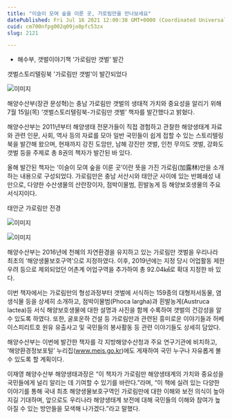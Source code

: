 ```yaml
---
title: "이슬이 모여 숲을 이룬 곳, 가로림만을 만나보세요"
datePublished: Fri Jul 16 2021 12:00:38 GMT+0000 (Coordinated Universal Time)
cuid: cm700nfpg002q09jo0pfc53zx
slug: 2121

---
```



- 해수부, 갯벌이야기책 ‘가로림만 갯벌’ 발간

갯벌스토리텔링북 '가로림만 갯벌'이 발간되었다

![이미지](https://cdn.hashnode.com/res/hashnode/image/upload/v1739250172646/cb796ff9-917a-4c9e-8058-cebfb0246d22.png)

해양수산부(장관 문성혁)는 충남 가로림만 갯벌의 생태적 가치와 중요성을 알리기 위해 7월 15일(목) ‘갯벌스토리텔링북-가로림만 갯벌’ 책자를 발간했다고 밝혔다.

해양수산부는 2011년부터 해양생태 전문가들이 직접 경험하고 관찰한 해양생태계 자료와 관련 인문, 사회, 역사 등의 자료를 모아 일반 국민들이 쉽게 접할 수 있는 스토리텔링북을 발간해 왔으며, 현재까지 강진 도암만, 남해 강진만 갯벌, 인천 무의도 갯벌, 강화도 갯벌 등을 주제로 총 8권의 책자가 발간된 바 있다.

올해 발간된 책자는 ‘이슬이 모여 숲을 이룬 곳’이란 뜻을 가진 가로림(加露林)만을 소개하는 내용으로 구성되었다. 가로림만은 충남 서산시와 태안군 사이에 있는 반폐쇄성 내만으로, 다양한 수산생물의 산란장이자, 점박이물범, 흰발농게 등 해양보호생물의 주요 서식지이다.

태안군 가로림만 전경

![이미지](https://cdn.hashnode.com/res/hashnode/image/upload/v1739250175100/46e15108-9a34-45a3-b474-002c36f4a7f8.png)

![이미지](https://cdn.hashnode.com/res/hashnode/image/upload/v1739250177890/5d106542-4e63-4f0b-adf9-1c4a7d5484c1.png)

해양수산부는 2016년에 천혜의 자연환경을 유지하고 있는 가로림만 갯벌을 우리나라 최초의 ‘해양생물보호구역’으로 지정하였다. 이후, 2019년에는 지정 당시 어업활동 제한 우려 등으로 제외되었던 어촌계 어업구역을 추가하여 총 92.04㎢로 확대 지정한 바 있다.

이번 책자에서는 가로림만의 형성과정부터 갯벌에 서식하는 159종의 대형저서동물, 염생식물 등을 상세히 소개하고, 점박이물범(Phoca largha)과 흰발농게(Austruca lactea)등 서식 해양보호생물에 대한 설명과 사진을 함께 수록하여 갯벌의 건강성을 알 수 있도록 하였다. 또한, 굴포운하 건설 등 가로림만과 관련된 흥미로운 이야기들과 허베이스피리트호 원유 유출사고 및 국민들의 봉사활동 등 관련 이야기들도 상세히 담았다.

해양수산부는 이번에 발간한 책자를 각 지방해양수산청과 주요 연구기관에 비치하고, ‘해양환경정보포털’ 누리집(www.meis.go.kr)에도 게재하여 국민 누구나 자유롭게 볼 수 있도록 할 계획이다.

이재영 해양수산부 해양생태과장은 “이 책자가 가로림만 해양생태계의 가치와 중요성을 국민들에게 널리 알리는 데 기여할 수 있기를 바란다.”라며, “이 책에 실려 있는 다양한 이야기를 통해 국내 최초 해양생물보호구역인 가로림만에 대한 이해와 보전 의식이 높아지길 기대하며, 앞으로도 우리나라 해양생태계 보전에 대해 국민들의 이해와 참여가 높아질 수 있는 방안들을 모색해 나가겠다.”라고 말했다.